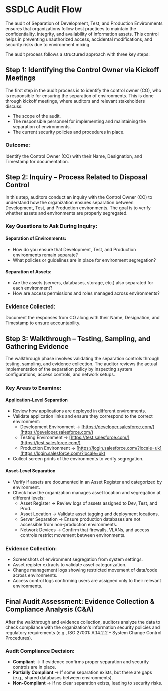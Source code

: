 # SSDLC Audit Flow

The audit of Separation of Development, Test, and Production Environments ensures that organizations follow best practices to maintain the confidentiality, integrity, and availability of information assets. This control helps in preventing unauthorized access, accidental modifications, and security risks due to environment mixing.

The audit process follows a structured approach with three key steps:

## Step 1: Identifying the Control Owner via Kickoff Meetings

The first step in the audit process is to identify the control owner (CO), who is responsible for ensuring the separation of environments. This is done through kickoff meetings, where auditors and relevant stakeholders discuss:

- The scope of the audit.
- The responsible personnel for implementing and maintaining the separation of environments.
- The current security policies and procedures in place.

### Outcome:
Identify the Control Owner (CO) with their Name, Designation, and Timestamp for documentation.

## Step 2: Inquiry – Process Related to Disposal Control

In this step, auditors conduct an inquiry with the Control Owner (CO) to understand how the organization ensures separation between Development, Test, and Production environments. The goal is to verify whether assets and environments are properly segregated.

### Key Questions to Ask During Inquiry:

#### Separation of Environments:
- How do you ensure that Development, Test, and Production environments remain separate?
- What policies or guidelines are in place for environment segregation?

#### Separation of Assets:
- Are the assets (servers, databases, storage, etc.) also separated for each environment?
- How are access permissions and roles managed across environments?

### Evidence Collected:
Document the responses from CO along with their Name, Designation, and Timestamp to ensure accountability.

## Step 3: Walkthrough – Testing, Sampling, and Gathering Evidence

The walkthrough phase involves validating the separation controls through testing, sampling, and evidence collection. The auditor reviews the actual implementation of the separation policy by inspecting system configurations, access controls, and network setups.

### Key Areas to Examine:

#### Application-Level Separation
- Review how applications are deployed in different environments.
- Validate application links and ensure they correspond to the correct environment:
  - Development Environment → [https://developer.salesforce.com/](https://developer.salesforce.com/)
  - Testing Environment → [https://test.salesforce.com/](https://test.salesforce.com/)
  - Production Environment → [https://login.salesforce.com/?locale=uk](https://login.salesforce.com/?locale=uk)
- Collect screen prints of the environments to verify segregation.

#### Asset-Level Separation
- Verify if assets are documented in an Asset Register and categorized by environment.
- Check how the organization manages asset location and segregation at different levels:
  - Asset Register → Review logs of assets assigned to Dev, Test, and Prod.
  - Asset Location → Validate asset tagging and deployment locations.
  - Server Separation → Ensure production databases are not accessible from non-production environments.
  - Network Devices → Confirm that firewalls, VLANs, and access controls restrict movement between environments.

### Evidence Collection:
- Screenshots of environment segregation from system settings.
- Asset register extracts to validate asset categorization.
- Change management logs showing restricted movement of data/code across environments.
- Access control logs confirming users are assigned only to their relevant environments.

## Final Audit Assessment: Evidence Collection & Compliance Analysis (C&A)

After the walkthrough and evidence collection, auditors analyze the data to check compliance with the organization's information security policies and regulatory requirements (e.g., ISO 27001: A.14.2.2 – System Change Control Procedures).

### Audit Compliance Decision:
- **Compliant** → If evidence confirms proper separation and security controls are in place.
- **Partially Compliant** → If some separation exists, but there are gaps (e.g., shared databases between environments).
- **Non-Compliant** → If no clear separation exists, leading to security risks.

